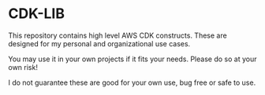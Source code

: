 # CDK-LIB

This repository contains high level AWS CDK constructs.
These are designed for my personal and organizational use cases.

You may use it in your own projects if it fits your needs. Please do so at your own risk!

I do not guarantee these are good for your own use, bug free or safe to use.
